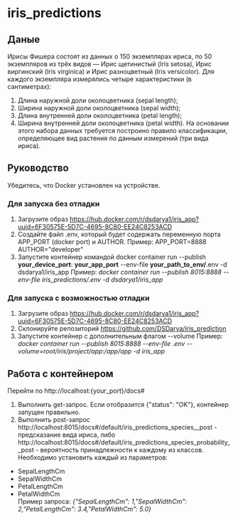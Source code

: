 # iris_predictions

## Даные

Ирисы Фишера состоят из данных о 150 экземплярах ириса, по 50 экземпляров из трёх видов — Ирис щетинистый (Iris setosa), Ирис виргинский (Iris virginica) и Ирис разноцветный (Iris versicolor). Для каждого экземпляра измерялись четыре характеристики (в сантиметрах):

1. Длина наружной доли околоцветника (sepal length);
2. Ширина наружной доли околоцветника (sepal width);
3. Длина внутренней доли околоцветника (petal length);
4. Ширина внутренней доли околоцветника (petal width).
На основании этого набора данных требуется построино правило классификации, определяющее вид растения по данным измерений (три вида ириса).

## Руководство

Убедитeсь, что Docker установлен на устройстве.

### Для запуска без отладки 
1. Загрузите образ https://hub.docker.com/r/dsdarya1/iris_app?uuid=6F30575E-5D7C-4695-8C80-EE24C8253ACD
2. Создайте файл .env, который будет содержать переменную порта APP_PORT (docker port) и AUTHOR.
  Пример:
  APP_PORT=8888
  AUTHOR="developer"
3. Запустите контейнер командой docker container run --publish **your_device_port**:	**your_app_port** --env-file 	**your_path_to_env/**.env  -d  dsdarya1/iris_app
Пример: *docker container run --publish 8015:8888 --env-file iris_predictions/.env  -d  dsdarya1/iris_app*

### Для запуска с возможностью отладки
1. Загрузите образ https://hub.docker.com/r/dsdarya1/iris_app?uuid=6F30575E-5D7C-4695-8C80-EE24C8253ACD
2. Склонируйте репозиторий https://github.com/DSDarya/iris_prediction
3. Запустите контейнер с дополнительным флагом --volume
Пример: *docker container run --publish 8015:8888 --env-file .env --volume=root/iris/project/app:/app/app -d  iris_app*

## Работа с контейнером
Перейти по http://localhost:{your_port}/docs#
1. Выполнить get-запрос. Если отобразится {"status": "OK"}, контейнер запущен правильно.
2. Выполнить post-запрос http://localhost:8015/docs#/default/iris_predictions_species__post - предсказание вида ириса, либо http://localhost:8015/docs#/default/iris_predictions_species_probability__post - вероятность принадлежности к каждому из классов.
Необходимо установить каждый из параметров:
* SepalLengthCm
* SepalWidthCm
* PetalLengthCm
* PetalWidthCm  
Пример запроса: *{"SepalLengthCm": 1,"SepalWidthCm": 2,"PetalLengthCm": 3.4,"PetalWidthCm": 5.0}*

